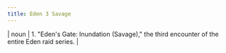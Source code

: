 ```yaml
---
title: Eden 3 Savage
---
```

| noun | 1.  	"Eden's Gate: Inundation (Savage)," the third encounter of the entire Eden raid series.	|